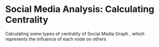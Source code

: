 # Social Media Analysis: Calculating Centrality
Calculating some types of centrality of Social Media Graph , which represents the influence of each node on others
